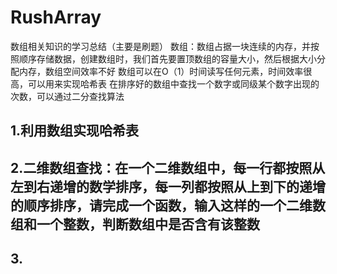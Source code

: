 # RushArray
数组相关知识的学习总结（主要是刷题）
数组：数组占据一块连续的内存，并按照顺序存储数据，创建数组时，我们首先要置顶数组的容量大小，然后根据大小分配内存，数组空间效率不好
数组可以在O（1）时间读写任何元素，时间效率很高，可以用来实现哈希表
在排序好的数组中查找一个数字或同级某个数字出现的次数，可以通过二分查找算法

## 1.利用数组实现哈希表
## 2.二维数组查找：在一个二维数组中，每一行都按照从左到右递增的数学排序，每一列都按照从上到下的递增的顺序排序，请完成一个函数，输入这样的一个二维数组和一个整数，判断数组中是否含有该整数
## 3.
